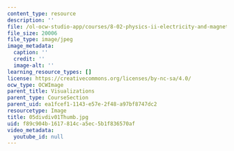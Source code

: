 ```yaml
---
content_type: resource
description: ''
file: /ol-ocw-studio-app/courses/8-02-physics-ii-electricity-and-magnetism-spring-2007/f89c904b1617814ca5ec5b1f836570af_05divdiv01Thumb.jpg
file_size: 20006
file_type: image/jpeg
image_metadata:
  caption: ''
  credit: ''
  image-alt: ''
learning_resource_types: []
license: https://creativecommons.org/licenses/by-nc-sa/4.0/
ocw_type: OCWImage
parent_title: Visualizations
parent_type: CourseSection
parent_uid: ea1fcef1-1143-e57e-2f48-a97bf8747dc2
resourcetype: Image
title: 05divdiv01Thumb.jpg
uid: f89c904b-1617-814c-a5ec-5b1f836570af
video_metadata:
  youtube_id: null
---
```

